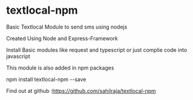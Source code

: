 # textlocal-npm
Basic Textlocal Module to send sms using nodejs


Created Using Node and Express-Framework

Install Basic modules like request and typescript or just complie code into javascript

This module is also added in npm packages

npm install textlocal-npm --save

Find out at github :https://github.com/sahilraja/textlocal-npm